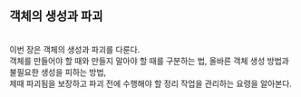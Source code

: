 
<h2> 객체의 생성과 파괴 </h2> 
<br> 
이번 장은 객체의 생성과 파괴를 다룬다. <br> 
객체를 만들어야 할 때와 만들지 말아야 할 때를 구분하는 법, 올바른 객체 생성 방법과 불필요한 생성을 피하는 방법, <br> 
제때 파괴됨을 보장하고 파괴 전에 수행해야 할 정리 작업을 관리하는 요령을 알아본다. <br> 
